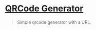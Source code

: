 # [**QRCode Generator**](https://paulloclara.github.io/qrcode-generator/)

> Simple qrcode generator with a URL.
